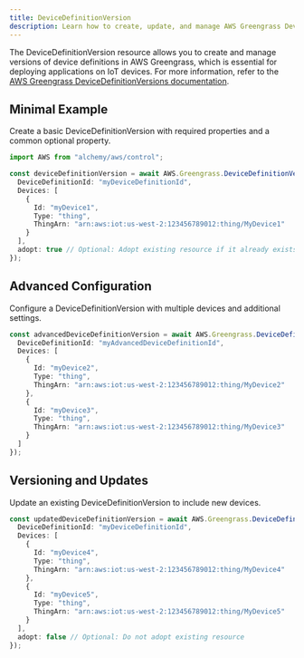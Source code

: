 ```yaml
---
title: DeviceDefinitionVersion
description: Learn how to create, update, and manage AWS Greengrass DeviceDefinitionVersions using Alchemy Cloud Control.
---
```



The DeviceDefinitionVersion resource allows you to create and manage versions of device definitions in AWS Greengrass, which is essential for deploying applications on IoT devices. For more information, refer to the [AWS Greengrass DeviceDefinitionVersions documentation](https://docs.aws.amazon.com/greengrass/latest/userguide/).

## Minimal Example

Create a basic DeviceDefinitionVersion with required properties and a common optional property.

```ts
import AWS from "alchemy/aws/control";

const deviceDefinitionVersion = await AWS.Greengrass.DeviceDefinitionVersion("myDeviceDefinitionVersion", {
  DeviceDefinitionId: "myDeviceDefinitionId",
  Devices: [
    {
      Id: "myDevice1",
      Type: "thing",
      ThingArn: "arn:aws:iot:us-west-2:123456789012:thing/MyDevice1"
    }
  ],
  adopt: true // Optional: Adopt existing resource if it already exists
});
```

## Advanced Configuration

Configure a DeviceDefinitionVersion with multiple devices and additional settings.

```ts
const advancedDeviceDefinitionVersion = await AWS.Greengrass.DeviceDefinitionVersion("myAdvancedDeviceDefinitionVersion", {
  DeviceDefinitionId: "myAdvancedDeviceDefinitionId",
  Devices: [
    {
      Id: "myDevice2",
      Type: "thing",
      ThingArn: "arn:aws:iot:us-west-2:123456789012:thing/MyDevice2"
    },
    {
      Id: "myDevice3",
      Type: "thing",
      ThingArn: "arn:aws:iot:us-west-2:123456789012:thing/MyDevice3"
    }
  ]
});
```

## Versioning and Updates

Update an existing DeviceDefinitionVersion to include new devices.

```ts
const updatedDeviceDefinitionVersion = await AWS.Greengrass.DeviceDefinitionVersion("myUpdatedDeviceDefinitionVersion", {
  DeviceDefinitionId: "myDeviceDefinitionId",
  Devices: [
    {
      Id: "myDevice4",
      Type: "thing",
      ThingArn: "arn:aws:iot:us-west-2:123456789012:thing/MyDevice4"
    },
    {
      Id: "myDevice5",
      Type: "thing",
      ThingArn: "arn:aws:iot:us-west-2:123456789012:thing/MyDevice5"
    }
  ],
  adopt: false // Optional: Do not adopt existing resource
});
```
